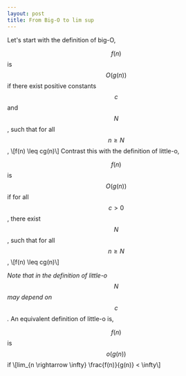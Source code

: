 ```yaml
---
layout: post
title: From Big-O to lim sup
---
```


Let's start with the definition of big-O,

$$f(n)$$ is $$O(g(n))$$ if there exist positive constants $$c$$ and $$N$$, such that for all $$n \geq N$$, \\[f(n) \leq cg(n)\\] Contrast this with the definition of little-o,

$$f(n)$$ is $$O(g(n))$$ if for all $$c > 0$$, there exist $$N$$, such that for all $$n \geq N$$, \\[f(n) \leq cg(n)\\]

*Note that in the definition of little-o $$N$$ may depend on $$c$$.*
An equivalent definition of little-o is,

$$f(n)$$ is $$o(g(n))$$ if
\\[lim_{n \\rightarrow \\infty} \\frac{f(n)}{g(n)} < \\infty\\]
